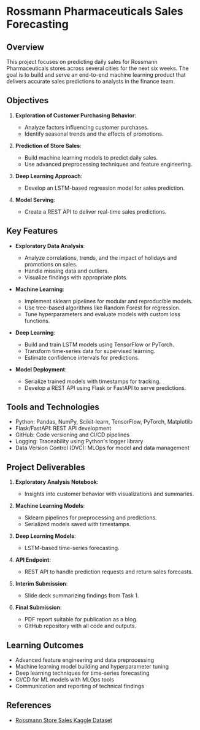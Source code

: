 # Rossmann Pharmaceuticals Sales Forecasting

## Overview

This project focuses on predicting daily sales for Rossmann Pharmaceuticals stores across several cities for the next six weeks. The goal is to build and serve an end-to-end machine learning product that delivers accurate sales predictions to analysts in the finance team.

## Objectives

1. **Exploration of Customer Purchasing Behavior**: 
   - Analyze factors influencing customer purchases.
   - Identify seasonal trends and the effects of promotions.

2. **Prediction of Store Sales**:
   - Build machine learning models to predict daily sales.
   - Use advanced preprocessing techniques and feature engineering.

3. **Deep Learning Approach**:
   - Develop an LSTM-based regression model for sales prediction.

4. **Model Serving**:
   - Create a REST API to deliver real-time sales predictions.

## Key Features

- **Exploratory Data Analysis**: 
  - Analyze correlations, trends, and the impact of holidays and promotions on sales.
  - Handle missing data and outliers.
  - Visualize findings with appropriate plots.

- **Machine Learning**:
  - Implement sklearn pipelines for modular and reproducible models.
  - Use tree-based algorithms like Random Forest for regression.
  - Tune hyperparameters and evaluate models with custom loss functions.

- **Deep Learning**:
  - Build and train LSTM models using TensorFlow or PyTorch.
  - Transform time-series data for supervised learning.
  - Estimate confidence intervals for predictions.

- **Model Deployment**:
  - Serialize trained models with timestamps for tracking.
  - Develop a REST API using Flask or FastAPI to serve predictions.

## Tools and Technologies

- Python: Pandas, NumPy, Scikit-learn, TensorFlow, PyTorch, Matplotlib
- Flask/FastAPI: REST API development
- GitHub: Code versioning and CI/CD pipelines
- Logging: Traceability using Python's logger library
- Data Version Control (DVC): MLOps for model and data management

## Project Deliverables

1. **Exploratory Analysis Notebook**:
   - Insights into customer behavior with visualizations and summaries.

2. **Machine Learning Models**:
   - Sklearn pipelines for preprocessing and predictions.
   - Serialized models saved with timestamps.

3. **Deep Learning Models**:
   - LSTM-based time-series forecasting.

4. **API Endpoint**:
   - REST API to handle prediction requests and return sales forecasts.

5. **Interim Submission**:
   - Slide deck summarizing findings from Task 1.

6. **Final Submission**:
   - PDF report suitable for publication as a blog.
   - GitHub repository with all code and outputs.

## Learning Outcomes

- Advanced feature engineering and data preprocessing
- Machine learning model building and hyperparameter tuning
- Deep learning techniques for time-series forecasting
- CI/CD for ML models with MLOps tools
- Communication and reporting of technical findings

## References

- [Rossmann Store Sales Kaggle Dataset](https://www.kaggle.com/c/rossmann-store-sales/data)
